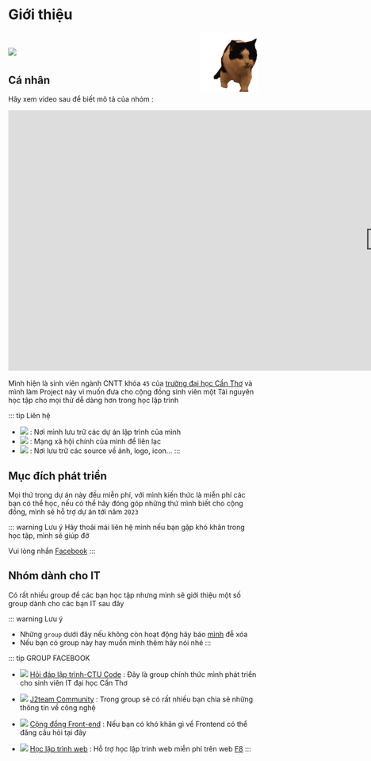 # Giới thiệu

<img align="right" src="https://raw.githubusercontent.com/Zenfection/Image/master/2021/06/08-15-27-06-cat_ready.gif" width="23%"/>

# <img src="/images/docs/guide/ctufish.png" width="20%"><img title="" src="/images/docs/guide/zenctulogo.png" width="55%">

## Cá nhân

Hãy xem video sau để biết mô tả của nhóm : 

<div class="videoZen">
    <iframe width="1520" height="525" src="https://www.youtube.com/embed/jmiWcR0rMxQ" title="YouTube video player" frameborder="0" allow="accelerometer; autoplay; clipboard-write; encrypted-media; gyroscope; picture-in-picture" allowfullscreen></iframe>
</div>

Mình hiện là sinh viên ngành CNTT khóa `45` của [trường đại học Cần Thơ](https://www.ctu.edu.vn/) và mình làm Project này vì muốn đưa cho cộng đồng sinh viên một Tài nguyên học tập cho mọi thứ dễ dàng hơn trong học lập trình

::: tip Liên hệ
- [<img src="/images/docs/guide/github.png" width="40">](https://github.com/zenfection1412) : Nơi mình lưu trữ các dự án lập trình của mình
- [<img src="/images/docs/guide/facebook.png" width="40">](https://facebook.com/zenfection) : Mạng xã hội chính của mình để liên lạc
- [<img src="/images/docs/guide/pinterest.png" width="40">](https://pinterst.com/zenfection) : Nơi lưu trữ các source về ảnh, logo, icon...
:::

## Mục đích phát triển

Mọi thứ trong dự án này đều miễn phí, với mình kiến thức là miễn phí các bạn có thể học, nếu có thể hãy đóng góp những thứ mình biết cho cộng đồng, mình sẽ hỗ trợ dự án tới năm `2023`

::: warning Lưu ý
Hãy thoải mái liên hệ mình nếu bạn gặp khó khăn trong học tập, mình sẽ giúp đỡ

Vui lòng nhắn [Facebook](https://facebook.com/zenfection)
:::

## Nhóm dành cho IT

Có rất nhiều group để các bạn học tập nhưng mình sẽ giới thiệu một số group dành cho các bạn IT sau đây 

::: warning Lưu ý
- Những `group` dưới đây nếu không còn hoạt động hãy báo [mình](https://facebook.com/zenfection) đễ xóa
- Nếu bạn có group này hay muốn mình thêm hãy nói nhé 
:::

::: tip GROUP FACEBOOK

- <img src="/images/docs/guide/ctu_bigsur.png" width="40"> [Hỏi đáp lập trình-CTU Code](https://facebook.com/groups/ctucode) : Đây là group chính thức mình phát triển cho sinh viên IT đại học Cần Thơ

- <img src="/images/docs/guide/j2team.png" width="40"> [J2team Community](https://www.facebook.com/groups/364997627165697) : Trong group sẽ có rất nhiều bạn chia sẽ những thông tin về công nghệ

- <img src="/images/docs/guide/web.png" width="40">  [Cộng đồng Front-end](https://www.facebook.com/groups/1065116420221723) : Nếu bạn có khó khăn gì về Frontend có thể đăng câu hỏi tại đây

- <img src="/images/docs/guide/f8.png" width="40"> [Học lập trình web](https://www.facebook.com/groups/f8official) : Hỗ trợ học lập trình web miễn phí trên web [F8](https://fullstack.edu.vn)
:::

<comment/>
